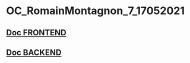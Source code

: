 # OC_RomainMontagnon_7_17052021

## [Doc FRONTEND](/frontend/FRONTEND.md)

## [Doc BACKEND](/backend/BACKEND.md)


